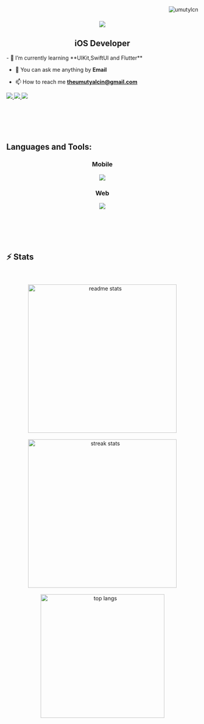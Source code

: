 <img align="right" src="https://komarev.com/ghpvc/?username=umutylcn&label=Profile%20views&color=0e75b6&style=flat" alt="umutylcn" /> 

<h1 align="center">
    <img src="https://readme-typing-svg.herokuapp.com/?font=Righteous&size=35&center=true&vCenter=true&width=500&height=70&duration=4000&lines=Hi+There!+👋;+I'm+Umut+Yalçın+!;" />
</h1>

<h2 align="center">iOS Developer</h2>

<div>
- 🌱 I’m currently learning **UIKit,SwiftUI and Flutter**

- 💬 You can ask me anything by **Email**

- 📫 How to reach me **theumutyalcin@gmail.com**

<div align="left">
    <a href="https://linkedin.com/in/umut-yalcin" target="_blank">
          <img src="https://img.shields.io/badge/LinkedIn-0077B5?style=for-the-badge&logo=linkedin&logoColor=white" target="_blank" />
    </a>
    <a href="https://www.instagram.com/umutylcnn_" target="_blank">
          <img src="https://img.shields.io/badge/Instagram-E4405F?style=for-the-badge&logo=instagram&logoColor=white" />
    </a>
    <a href="https://medium.com/@u.ylcn57" target="_blank">
         <img  src="https://img.shields.io/badge/Medium-12100E?style=for-the-badge&logo=medium&logoColor=white"/>
    </a>
</div>
</div>

<br><br/>
<br></br>
<h2 align="left">Languages and Tools:</h2>
<div align="center">
  <h3 align="center">Mobile</h3>
    <img src="https://skillicons.dev/icons?i=swift,flutter,dart,firebase,git"/>
  <h3 align="center">Web</h3>
    <img src="https://skillicons.dev/icons?i=html,css,js,nodejs,vue" />
</div>

<br><br/>
<br><br/>
<h2 align="left">⚡ Stats </h2>
<div align=center>
<br><br/>
<img width=390 src="https://github-readme-stats.vercel.app/api?username=umutylcn&show_icons=true&theme=react&rank_icon=github&border_radius=10" alt="readme stats" />
<br><br/>
<img width=390 src="https://streak-stats.demolab.com/?user=umutylcn&count_private=true&theme=react&border_radius=10" alt="streak stats"/>
<br><br/>
<img width=325 align="center" src="https://github-readme-stats.vercel.app/api/top-langs/?username=umutylcn&hide=HTML&langs_count=8&layout=compact&theme=react&border_radius=10&size_weight=0.5&count_weight=0.5&exclude_repo=github-readme-stats" alt="top langs" />
</div>

